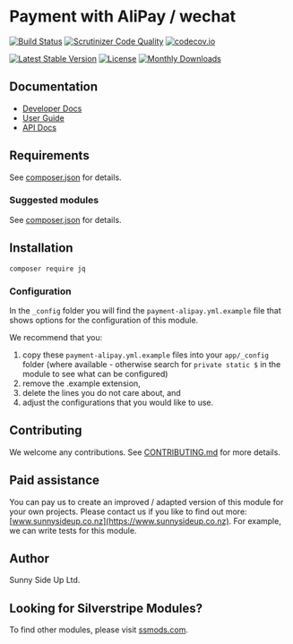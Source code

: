 # Payment with AliPay / wechat

[![Build Status](https://travis-ci.org/sunnysideup/silverstripe-pricespy.svg?branch=master)](https://travis-ci.org/sunnysideup/silverstripe-pricespy)
[![Scrutinizer Code Quality](https://scrutinizer-ci.com/g/sunnysideup/silverstripe-pricespy/badges/quality-score.png?b=master)](https://scrutinizer-ci.com/g/sunnysideup/silverstripe-pricespy/?branch=master)
[![codecov.io](https://codecov.io/github/sunnysideup/silverstripe-pricespy/coverage.svg?branch=master)](https://codecov.io/github/sunnysideup/silverstripe-pricespy?branch=master)

[![Latest Stable Version](https://poser.pugx.org/jq/version)](https://packagist.org/packages/jq)
[![License](https://poser.pugx.org/jq/license)](https://packagist.org/packages/jq)
[![Monthly Downloads](https://poser.pugx.org/jq/d/monthly)](https://packagist.org/packages/jq)

## Documentation

-   [Developer Docs](docs/en/INDEX.md)
-   [User Guide](docs/en/userguide.md)
-   [API Docs](http://docs.ssmods.com/jq/classes.xhtml)

## Requirements

See [composer.json](composer.json) for details.

### Suggested modules

See [composer.json](composer.json) for details.

## Installation

```shell
composer require jq
```

### Configuration

In the `_config` folder you will find the `payment-alipay.yml.example`
file that shows options for the configuration of this module.

We recommend that you:

1. copy these `payment-alipay.yml.example` files into your
   `app/_config` folder (where available - otherwise search for `private static $` in the module to see what can be configured)
2. remove the .example extension,
3. delete the lines you do not care about, and
4. adjust the configurations that you would like to use.

## Contributing

We welcome any contributions.
See [CONTRIBUTING.md](CONTRIBUTING.md) for more details.

## Paid assistance

You can pay us to create an improved / adapted version of this module for your own projects.
Please contact us if you like to find out more: [www.sunnysideup.co.nz](https://www.sunnysideup.co.nz).
For example, we can write tests for this module.

## Author

Sunny Side Up Ltd.

## Looking for Silverstripe Modules?

To find other modules, please visit [ssmods.com](https://ssmods.com/).
